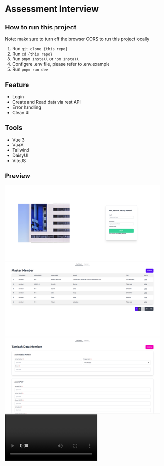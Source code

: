 # Assessment Interview

## How to run this project
Note: make sure to turn off the browser CORS to run this project locally

1. Run `git clone {this repo}`
2. Run `cd {this repo}`
3. Run `pnpm install` or `npm install`
4. Configure .env file, please refer to .env.example
5. Run `pnpm run dev`

## Feature
- Login
- Create and Read data via rest API
- Error handling
- Clean UI

## Tools
- Vue 3
- VueX
- Tailwind
- DaisyUI
- ViteJS

## Preview
![login](https://raw.githubusercontent.com/RobyCigar/intervue/main/preview/login.png)
![main](https://raw.githubusercontent.com/RobyCigar/intervue/main/preview/main.png)
![form](https://raw.githubusercontent.com/RobyCigar/intervue/main/preview/form.png)
![video](https://raw.githubusercontent.com/RobyCigar/intervue/main/preview/preview.mkv)
